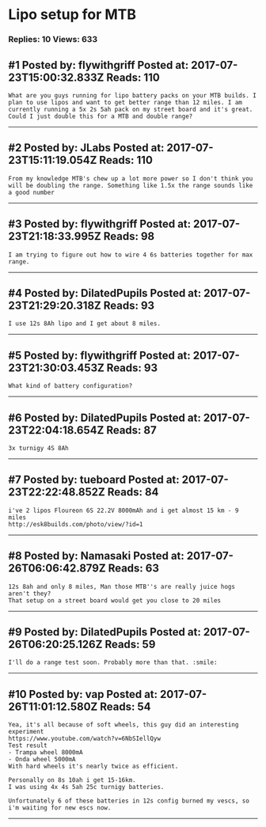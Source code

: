 # Lipo setup for MTB

### Replies: 10 Views: 633

## \#1 Posted by: flywithgriff Posted at: 2017-07-23T15:00:32.833Z Reads: 110

```
What are you guys running for lipo battery packs on your MTB builds. I plan to use lipos and want to get better range than 12 miles. I am currently running a 5x 2s 5ah pack on my street board and it's great. Could I just double this for a MTB and double range?
```

---
## \#2 Posted by: JLabs Posted at: 2017-07-23T15:11:19.054Z Reads: 110

```
From my knowledge MTB's chew up a lot more power so I don't think you will be doubling the range. Something like 1.5x the range sounds like a good number
```

---
## \#3 Posted by: flywithgriff Posted at: 2017-07-23T21:18:33.995Z Reads: 98

```
I am trying to figure out how to wire 4 6s batteries together for max range.
```

---
## \#4 Posted by: DilatedPupils Posted at: 2017-07-23T21:29:20.318Z Reads: 93

```
I use 12s 8Ah lipo and I get about 8 miles.
```

---
## \#5 Posted by: flywithgriff Posted at: 2017-07-23T21:30:03.453Z Reads: 93

```
What kind of battery configuration?
```

---
## \#6 Posted by: DilatedPupils Posted at: 2017-07-23T22:04:18.654Z Reads: 87

```
3x turnigy 4S 8Ah
```

---
## \#7 Posted by: tueboard Posted at: 2017-07-23T22:22:48.852Z Reads: 84

```
i've 2 lipos Floureon 6S 22.2V 8000mAh and i get almost 15 km - 9 miles
http://esk8builds.com/photo/view/?id=1
```

---
## \#8 Posted by: Namasaki Posted at: 2017-07-26T06:06:42.879Z Reads: 63

```
12s 8ah and only 8 miles, Man those MTB''s are really juice hogs aren't they?
That setup on a street board would get you close to 20 miles
```

---
## \#9 Posted by: DilatedPupils Posted at: 2017-07-26T06:20:25.126Z Reads: 59

```
I'll do a range test soon. Probably more than that. :smile:
```

---
## \#10 Posted by: vap Posted at: 2017-07-26T11:01:12.580Z Reads: 54

```
Yea, it's all because of soft wheels, this guy did an interesting experiment
https://www.youtube.com/watch?v=6NbSIellQyw
Test result
- Trampa wheel 8000mA
- Onda wheel 5000mA
With hard wheels it's nearly twice as efficient.

Personally on 8s 10ah i get 15-16km.
I was using 4x 4s 5ah 25c turnigy batteries.

Unfortunately 6 of these batteries in 12s config burned my vescs, so i'm waiting for new escs now.
```

---
